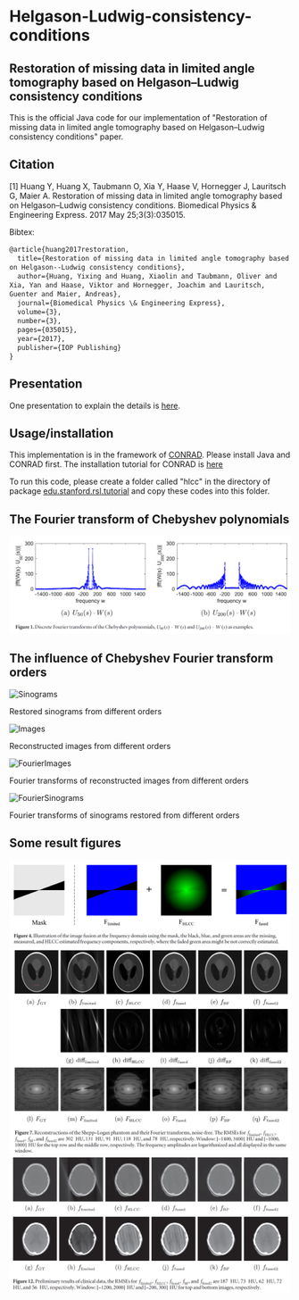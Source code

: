 # Helgason-Ludwig-consistency-conditions
## Restoration of missing data in limited angle tomography based on Helgason–Ludwig consistency conditions
This is the official Java code for our implementation of "Restoration of missing data in limited angle tomography based on Helgason–Ludwig consistency conditions" paper.


## Citation
[1] Huang Y, Huang X, Taubmann O, Xia Y, Haase V, Hornegger J, Lauritsch G, Maier A. Restoration of missing data in limited angle tomography based on Helgason–Ludwig consistency conditions. Biomedical Physics & Engineering Express. 2017 May 25;3(3):035015.

Bibtex:
```
@article{huang2017restoration,
  title={Restoration of missing data in limited angle tomography based on Helgason--Ludwig consistency conditions},
  author={Huang, Yixing and Huang, Xiaolin and Taubmann, Oliver and Xia, Yan and Haase, Viktor and Hornegger, Joachim and Lauritsch, Guenter and Maier, Andreas},
  journal={Biomedical Physics \& Engineering Express},
  volume={3},
  number={3},
  pages={035015},
  year={2017},
  publisher={IOP Publishing}
}
```

## Presentation
One presentation to explain the details is [here](Slides_HLCC_Limited_Angle_Reconstruction.pdf).

## Usage/installation

This implementation is in the framework of [CONRAD](https://github.com/akmaier/CONRAD).
Please install Java and CONRAD first. The installation tutorial for CONRAD is [here](https://www5.cs.fau.de/conrad/tutorials/user-guide/installation/)

To run this code, please create a folder called "hlcc" in the directory of package [edu.stanford.rsl.tutorial](https://github.com/akmaier/CONRAD/tree/master/src/edu/stanford/rsl/tutorial) and copy these codes into this folder.

## The Fourier transform of Chebyshev polynomials

![Figure1](Chebyshev_polynomials.PNG)
## The influence of Chebyshev Fourier transform orders

![Sinograms](1_restoredSinogramsFromDifferentOrders.gif "Restored sinograms from different orders")

Restored sinograms from different orders

![Images](2_imagesReconstructedFromRestoredSinograms.gif "Reconstructed images from different orders")

Reconstructed images from different orders

![FourierImages](3_FourierTransformsOfReconstructedImages.gif "Fourier transforms of reconstructed images from different orders")

Fourier transforms of reconstructed images from different orders

![FourierSinograms](4_FourierTransformsOfRestoredSinograms.gif "Fourier transforms of sinograms restored from different orders")

Fourier transforms of sinograms restored from different orders

## Some result figures

![Figure 4](Fig4.PNG)
![Figure 7](Fig7.PNG)
![Figure 12](Fig12.PNG)
